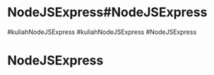 # NodeJSExpress#NodeJSExpress
#kuliahNodeJSExpress
#kuliahNodeJSExpress
#NodeJSExpress
# NodeJSExpress
